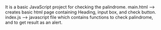 It is a basic JavaScript project for checking the palindrome.
main.html --> creates basic html page containing Heading, input box, and check button.
index.js --> javascript file which contains functions to check palindrome, and to get result as an alert.
